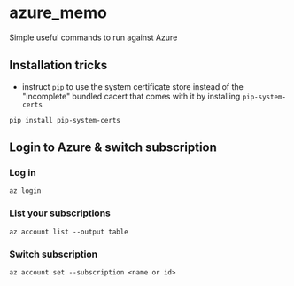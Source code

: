 # azure_memo
Simple useful commands to run against Azure 


## Installation tricks

- instruct `pip` to use the system certificate store instead of the "incomplete" bundled cacert that comes with it by installing `pip-system-certs`

`pip install pip-system-certs`

## Login to Azure & switch subscription

### Log in

`az login`

### List your subscriptions 

`az account list --output table`

### Switch subscription

`az account set --subscription <name or id>`
